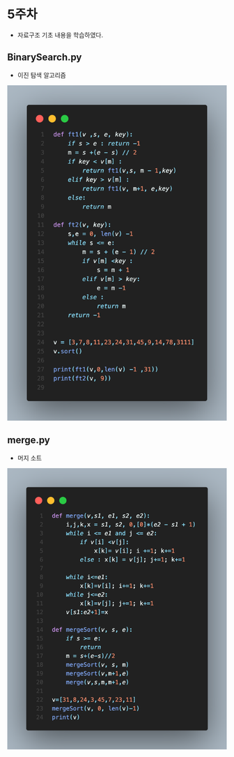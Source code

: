 # 5주차

- 자료구조 기초 내용을 학습하였다.

## BinarySearch.py 

- 이진 탐색 알고리즘

![alt text](image.png)




## merge.py

- 머지 소트

![alt text](image-1.png)